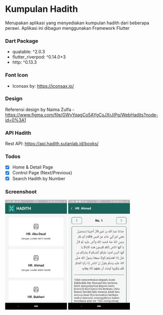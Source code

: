 # Kumpulan Hadith

Merupakan aplikasi yang menyediakan kumpulan hadith dari beberapa perawi. Aplikasi ini dibagun menggunakan Framework Flutter

### Dart Package

- quatable: ^2.0.3
- flutter_riverpod: ^0.14.0+3
- http: ^0.13.3

### Font Icon

- Iconsax by: https://iconsax.io/

### Design

Referensi design by Naima Zulfa - https://www.figma.com/file/GWyYqagCo5AYgCsJXrJiPg/WebHadits?node-id=0%3A1

### API Hadith

Rest API: https://api.hadith.sutanlab.id/books/

### Todos

- [x] Home & Detail Page
- [x] Control Page (Next/Previous)
- [x] Search Hadith by Number

### Screenshoot

<img src="ss/home.jpeg" width="200"/> <img src="ss/detail.jpeg" width="200"/>
